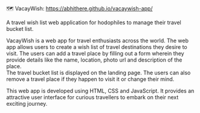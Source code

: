 🗺 VacayWish: https://abhithere.github.io/vacaywish-app/

A travel wish list web application for hodophiles to manage their travel bucket list.

VacayWish is a web app for travel enthusiasts across the world.
The web app allows users to create a wish list of travel destinations they desire to visit.
The users can add a travel place by filling out a form wherein they provide details like the name, location, photo url and description of the place.  
The travel bucket list is displayed on the landing page. The users can also remove a travel place if they happen to visit it or change their mind.

This web app is developed using HTML, CSS and JavaScript. It provides an attractive user interface for curious travellers to embark on their next exciting journey.





